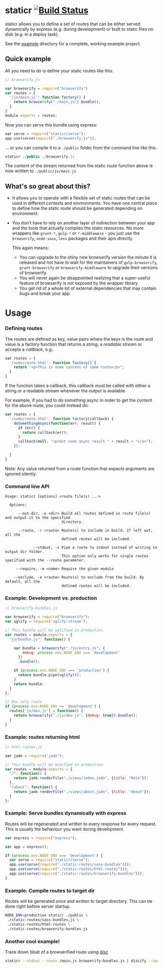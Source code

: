 # staticr [![Build Status](https://secure.travis-ci.org/bjoerge/staticr.png)](http://travis-ci.org/bjoerge/staticr)

staticr allows you to define a set of routes that can be either served dynamically by express (e.g. during development) or built to static files on disk (e.g. in a deploy task).

See the [example](https://github.com/bjoerge/staticr/tree/master/example) directory for a complete, working example project.

## Quick example

All you need to do is define your static routes like this:

```js
// browserify.js

var browserify = require("browserify")
var routes = {
  '/js/main.js': function factory() {
    return browserify("./main.js").bundle();
  }
}
module.exports = routes;
```

Now you can serve this bundle using express:

```js
var serve = require("staticr/serve");
app.use(serve(require("./browserify.js"));
```

... or you can compile it to a `./public` folder from the command line like this.

```js
staticr ./public ./browserify.js
```

The content of the stream returned from the static route function above is now written to `./public/js/main.js`

## What's so great about this?

- It allows you to operate with a flexible set of static routes that can be used in different contexts and environments. 
You have one central place to define how the static route should be generated depending on environment.

- You don't have to rely on another layer of indirection between your app and the tools that actually compiles the static resources.
  No more wrappers like `grunt-*`, `gulp-*` or `*-middleware` - you just use the `browserify`, `node-sass`, `less`
  packages and their apis directly.

  This again means:
  - You can upgrade to the shiny new browserify version the minute it is released and not have to wait for
    the maintainers of `gulp-browserify`, `grunt-browserify` or `browserify-middleware` to upgrade their versions of browserify.
  - You will never again be disappointed realizing that a super-useful feature of browserify is not exposed by the wrapper library.
  - You get rid of a whole lot of external dependencies that may contain bugs and break your app.

# Usage

### Defining routes 

The routes are defined as key, value pairs where the keys is the route and value is a factory function that returns
a *string*, a *readable stream* or accepts a *callback*, e.g:.

```js
var routes = {
  '/some/route.html': function factory() {
    return "<p>This is some content of some route</p>";
  }
}
```

If the function takes a callback, this callback must be called with either a string or a readable stream whenever the output is available.

For example, if you had to do something async in order to get the content for the above route, you could instead do:

```js
var routes = {
  '/some/route.html': function factory(callback) {
    doSomethingAsync(function(err, result) {
      if (err) {
        return callback(err);
      }
      callback(null, "<p>Got some async result " + result + "</p>");
    });

  }
}
```

Note: Any value returned from a route function that expects arguments are ignored silently.

### Command line API

```
Usage: staticr [options] <route file(s) ...>

  Options:

      --out-dir, -o <dir> Build all routes defined in route file(s) and output it to the specified
                          directory.

      --route, -r <route> Route(s) to include in build. If left out, all the
                          defined routes will be included.

             --stdout, -s Pipe a route to stdout instead of writing to output dir folder.
                          This option only works for single routes specified with the --route parameter.

     --require, -m <name> Require the given module

    --exclude, -e <route> Route(s) to exclude from the build. By default, all the
                          defined routes will be included.
```

### Example: Development vs. production

```js
// browserify-bundles.js

var browserify = require("browserify");
var uglify = require('uglify-stream');

// This bundle will be uglified in production.
var routes = module.exports = {
  "js/bundle.js": function() {

    var bundle = browserify("./js/entry.js", {
        debug: process.env.NODE_ENV === 'development'
      })
      .bundle();

    if (process.env.NODE_ENV === 'production') {
      return bundle.pipe(uglify());
    }
    return bundle;
  }
};

// Dev only route
if (process.env.NODE_ENV == 'development') {
  routes['js/dev.js'] = function() {
    return browserify("./js/dev.js", {debug: true}).bundle();
  }
}
```

### Example: routes returning html

```js
// html-routes.js

var jade = require('jade');

// This bundle will be minified in production.
var routes = module.exports = {
  "/": function() {
    return jade.renderFile("./views/index.jade", {title: "Main"});
  },
  "/about": function() {
    return jade.renderFile("./views/about.jade", {title: "About"});
  }
};

```

### Example: Serve bundles dynamically with express

Routes will be regenerated and written to every response for every request. This is usually the behaviour you want during development.

```js
var express = require("express");

var app = express();

if (process.env.NODE_ENV === 'development') {
  var serve = require("staticr/serve");
  app.use(serve(require("./static-routes/sass-bundles")));
  app.use(serve(require("./static-routes/html-routes")));
  app.use(serve(require("./static-routes/browserify-bundles")));
}

```

### Example: Compile routes to target dir

Routes will be generated once and written to target directory. This can be done right before server startup.

```sh
NODE_ENV=production staticr ./public \
 ./static-routes/sass-bundles.js \
 ./static-routes/html-routes \
 ./static-routes/browserify-bundles.js
```

### Another cool example!

Track down bloat of a browserified route using [disc](https://github.com/hughsk/discify)

```sh
staticr --stdout --route /main.js browserify-bundles.js | discify --open
```

